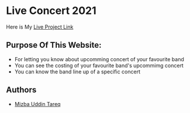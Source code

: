 # Live Concert 2021

Here is My [Live Project Link](https://rock-and-roll-2021-mizba.netlify.app/)

## Purpose Of This Website:

- For letting you know about upcomming concert of your favourite band
- You can see the costing of your favourite band's upcommimg concert
- You can know the band line up of a specific concert

## Authors

- [Mizba Uddin Tareq](https://www.facebook.com/mizbauddintareq)
